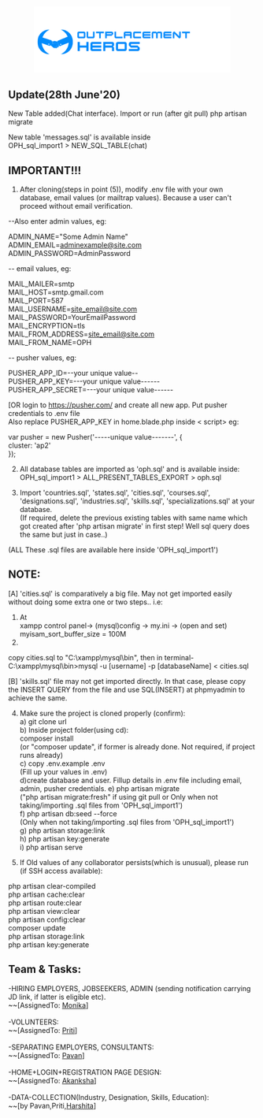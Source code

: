 <p align="center"><img src="https://github.com/Monika171/OutplacementHeroes/blob/master/public/profile_pic/oph.jpeg" width="400"></p>

## Update(28th June'20)

New Table added(Chat interface). Import or run (after git pull)
php artisan migrate 
  
New table 'messages.sql' is available inside  
OPH_sql_import1 > NEW_SQL_TABLE(chat)

## IMPORTANT!!!

1) After cloning(steps in point (5)), modify .env file with your own database, email values (or mailtrap values). Because a user can't proceed without email verification.  

--Also enter admin values, eg:
    
ADMIN_NAME="Some Admin Name"  
ADMIN_EMAIL=adminexample@site.com  
ADMIN_PASSWORD=AdminPassword  

-- email values, eg:  
  
MAIL_MAILER=smtp  
MAIL_HOST=smtp.gmail.com  
MAIL_PORT=587  
MAIL_USERNAME=site_email@site.com  
MAIL_PASSWORD=YourEmailPassword  
MAIL_ENCRYPTION=tls  
MAIL_FROM_ADDRESS=site_email@site.com  
MAIL_FROM_NAME=OPH 

-- pusher values, eg:  
  
PUSHER_APP_ID=--your unique value--  
PUSHER_APP_KEY=---your unique value------  
PUSHER_APP_SECRET=---your unique value------  
  
[OR login to https://pusher.com/ and create all new app.
Put pusher credentials to .env file <br>
Also replace PUSHER_APP_KEY in home.blade.php inside < script> eg:  
  
 var pusher = new Pusher('-----unique value-------', {  
         cluster: 'ap2'  
         });  
    
    
2) All database tables are imported as 'oph.sql' and is available inside:
OPH_sql_import1 > ALL_PRESENT_TABLES_EXPORT > oph.sql  
  
3) Import 'countries.sql', 'states.sql', 'cities.sql', 'courses.sql', 'designations.sql', 'industries.sql', 'skills.sql', 'specializations.sql' at your database.  
(If required, delete the previous existing tables with same name which got created after 'php artisan migrate' in first step!
Well sql query does the same but just in case..)  
  
(ALL These .sql files are available here inside 'OPH_sql_import1')  
     
NOTE:   
-----------------
[A] 'cities.sql' is comparatively a big file. May not get imported easily without doing some extra one or two steps.. i.e:  
1) At  
xampp control panel-> (mysql)config -> my.ini -> (open and set)  
myisam_sort_buffer_size = 100M  
2)
copy cities.sql to "C:\xampp\mysql\bin", then in terminal-  
C:\xampp\mysql\bin>mysql -u [username] -p [databaseName] < cities.sql  

[B] 'skills.sql' file may not get imported directly. In that case, please copy the INSERT QUERY from the file and use SQL(INSERT) at phpmyadmin to achieve the same.  
  
4) Make sure the project is cloned properly (confirm):    
a) git clone url    
b) Inside project folder(using cd):  
composer install  
(or "composer update", if former is already done. Not required, if project runs already)   
c) copy .env.example .env   
(Fill up your values in .env)  
d)create database and user. Fillup details in .env file including email, admin, pusher credentials. 
e) php artisan migrate  
("php artisan migrate:fresh" if using git pull or
Only when not taking/importing .sql files from 'OPH_sql_import1')  
f) php artisan db:seed --force    
(Only when not taking/importing .sql files from 'OPH_sql_import1')   
g) php artisan storage:link     
h) php artisan key:generate    
i) php artisan serve 
  
    
5) If Old values of any collaborator persists(which is unusual), please run (if SSH access available):  
   
php artisan clear-compiled    
php artisan cache:clear    
php artisan route:clear   
php artisan view:clear  
php artisan config:clear  
composer update  
php artisan storage:link  
php artisan key:generate  

      
## Team & Tasks:  
-HIRING EMPLOYERS, JOBSEEKERS, ADMIN (sending notification carrying JD link, if latter is eligible etc).<br>
~~[AssignedTo: <a href="https://github.com/Monika171">Monika</a>]<br>
<br>
-VOLUNTEERS:<br>
~~[AssignedTo: <a href="https://github.com/Priti-Gowala">Priti</a>]<br>
<br>
-SEPARATING EMPLOYERS, CONSULTANTS:<br>
~~[AssignedTo: <a href="https://github.com/pavangv28">Pavan</a>]<br>
<br>
-HOME+LOGIN+REGISTRATION PAGE DESIGN:<br>
~~[AssignedTo: <a href="https://github.com/AkankshaBoora">Akanksha</a>]<br>
<br>
-DATA-COLLECTION(Industry, Designation, Skills, Education):<br>
~~[by Pavan,Priti,<a href="https://github.com/Harshita248">Harshita</a>]<br>
<br>
